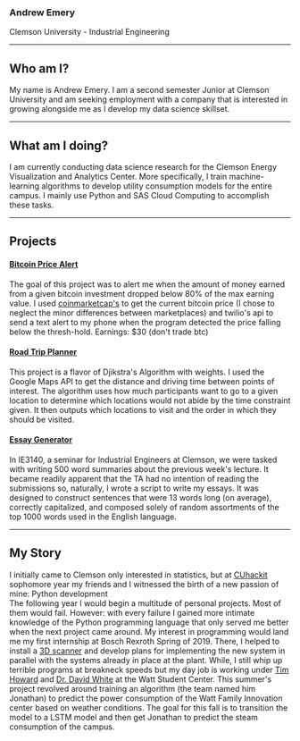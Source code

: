 ### Andrew Emery
Clemson University  - Industrial Engineering   

---

## Who am I?
My name is Andrew Emery. I am a second semester Junior at Clemson University and am seeking employment with a company that is interested in growing alongside me as I develop my data science skillset.

---   

## What am I doing?
I am currently conducting data science research for the Clemson Energy Visualization and Analytics Center. More specifically, I train machine-learning algorithms to develop utility consumption models for the entire campus. I mainly use Python and SAS Cloud Computing to accomplish these tasks.

---   

## Projects
#### [Bitcoin Price Alert](https://github.com/ethinallen/btc)   
The goal of this project was to alert me when the amount of money earned from a given bitcoin investment dropped below 80% of the max earning value. I used [coinmarketcap's](https://api.coinmarketcap.com/v1/ticker/bitcoin/) to get the current bitcoin price (I chose to neglect the minor differences between marketplaces) and twilio's api to send a text alert to my phone when the program detected the price falling below the thresh-hold. Earnings: $30 (don't trade btc)

#### [Road Trip Planner](https://github.com/ethinallen/trip-planner)
This project is a flavor of Djikstra's Algorithm with weights. I used the Google Maps API to get the distance and driving time between points of interest. The algorithm uses how much participants want to go to a given location to determine which locations would not abide by the time constraint given. It then outputs which locations to visit and the order in which they should be visited.

#### [Essay Generator](https://github.com/ethinallen/Random-Summary-Generator)   
In IE3140, a seminar for Industrial Engineers at Clemson, we were tasked with writing 500 word summaries about the previous week's lecture. It became readily apparent that the TA had no intention of reading the submissions so, naturally, I wrote a script to write my essays. It was designed to construct sentences that were 13 words long (on average), correctly capitalized, and composed solely of random assortments of the top 1000 words used in the English language.

---   
## My Story
I initially came to Clemson only interested in statistics, but at [CUhackit](https://cuhack.it) sophomore year my friends and I witnessed the birth of a new passion of mine: Python development   
The following year I would begin a multitude of personal projects. Most of them would fail. However: with every failure I gained more intimate knowledge of the Python programming language that only served me better when the next project came around. My interest in programming would land me my first internship at Bosch Rexroth Spring of 2019. There, I helped to install a [3D scanner](http://www.polyrix.com/) and develop plans for implementing the new system in parallel with the systems already in place at the plant. While, I still whip up terrible programs at breakneck speeds but my day job is working under [Tim Howard](https://www.linkedin.com/in/tim-howard-5a39233/) and [Dr. David White](https://www.linkedin.com/in/david-white-8709258/) at the Watt Student Center. This summer's project revolved around training an algorithm (the team named him Jonathan) to predict the power consumption of the Watt Family Innovation center based on weather conditions. The goal for this fall is to transition the model to a LSTM model and then get Jonathan to predict the steam consumption of the campus.
